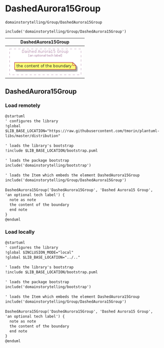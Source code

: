 # DashedAurora15Group


```text
domainstorytelling/Group/DashedAurora15Group
```

```text
include('domainstorytelling/Group/DashedAurora15Group')
```



| DashedAurora15Group |
| :---: |
| ![illustration for DashedAurora15Group](../../domainstorytelling/Group/DashedAurora15Group.Local.png) |




## DashedAurora15Group

### Load remotely
```plantuml
@startuml
' configures the library
!global $LIB_BASE_LOCATION="https://raw.githubusercontent.com/tmorin/plantuml-libs/master/distribution"

' loads the library's bootstrap
!include $LIB_BASE_LOCATION/bootstrap.puml

' loads the package bootstrap
include('domainstorytelling/bootstrap')

' loads the Item which embeds the element DashedAurora15Group
include('domainstorytelling/Group/DashedAurora15Group')

DashedAurora15Group('DashedAurora15Group', 'Dashed Aurora15 Group', 'an optional tech label') {
  note as note
  the content of the boundary
  end note
}
@enduml
```

### Load locally
```plantuml
@startuml
' configures the library
!global $INCLUSION_MODE="local"
!global $LIB_BASE_LOCATION="../.."

' loads the library's bootstrap
!include $LIB_BASE_LOCATION/bootstrap.puml

' loads the package bootstrap
include('domainstorytelling/bootstrap')

' loads the Item which embeds the element DashedAurora15Group
include('domainstorytelling/Group/DashedAurora15Group')

DashedAurora15Group('DashedAurora15Group', 'Dashed Aurora15 Group', 'an optional tech label') {
  note as note
  the content of the boundary
  end note
}
@enduml
```

